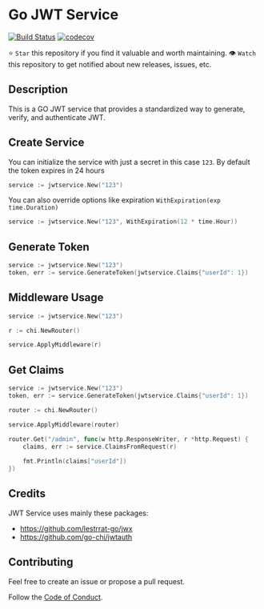 # Go JWT Service

[![Build Status](https://github.com/humweb/jwt-service/actions/workflows/build.yml/badge.svg)](https://github.com/humweb/jwt-service/actions/workflows/build.yml)
[![codecov](https://codecov.io/gh/humweb/jwt-service/graph/badge.svg?token=IK9M2M8DYO)](https://codecov.io/gh/humweb/jwt-service)

[//]: # ([![go.mod]&#40;https://img.shields.io/github/go-mod/go-version/humweb/jwt-service&#41;]&#40;go.mod&#41;)
[//]: # ([![Keep a Changelog]&#40;https://img.shields.io/badge/changelog-Keep%20a%20Changelog-%23E05735&#41;]&#40;CHANGELOG.md&#41;)
[//]: # ([![GitHub Release]&#40;https://img.shields.io/github/v/release/humweb/jwt-service&#41;]&#40;https://github.com/humweb/jwt-service/releases&#41;)
[//]: # ([![Go Reference]&#40;https://pkg.go.dev/badge/github.com/humweb/jwt-service.svg&#41;]&#40;https://pkg.go.dev/github.com/humweb/jwt-service&#41;)
[//]: # ([![LICENSE]&#40;https://img.shields.io/github/license/humweb/jwt-service&#41;]&#40;LICENSE&#41;)
[//]: # ([![Go Report Card]&#40;https://goreportcard.com/badge/github.com/humweb/jwt-service&#41;]&#40;https://goreportcard.com/report/github.com/humweb/jwt-service&#41;)

⭐ `Star` this repository if you find it valuable and worth maintaining.
👁 `Watch` this repository to get notified about new releases, issues, etc.

## Description

This is a GO JWT service that provides a standardized way to generate, verify, and authenticate JWT.
## Create Service
You can initialize the service with just a secret in this case `123`.
By default the token expires in 24 hours
```go
service := jwtservice.New("123")
```

You can also override options like expiration `WithExpiration(exp time.Duration)`
```go
service := jwtservice.New("123", WithExpiration(12 * time.Hour))
```


## Generate Token
```go
service := jwtservice.New("123")
token, err := service.GenerateToken(jwtservice.Claims{"userId": 1})
```

## Middleware Usage
```go
service := jwtservice.New("123")

r := chi.NewRouter()

service.ApplyMiddleware(r)
```

## Get Claims
```go
service := jwtservice.New("123")
token, err := service.GenerateToken(jwtservice.Claims{"userId": 1})

router := chi.NewRouter()

service.ApplyMiddleware(router)

router.Get("/admin", func(w http.ResponseWriter, r *http.Request) {
    claims, err := service.ClaimsFromRequest(r)
    
    fmt.Println(claims["userId"])
})
```
## Credits
JWT Service uses mainly these packages:
* https://github.com/lestrrat-go/jwx
* https://github.com/go-chi/jwtauth

## Contributing

Feel free to create an issue or propose a pull request.

Follow the [Code of Conduct](CODE_OF_CONDUCT.md).
